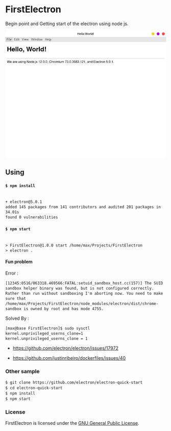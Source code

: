 # FirstElectron

Begin point and Getting start of the electron using node js.

![ScreenShot](screenshot1.png)

## Using

#### `$ npm install`

```

+ electron@5.0.1
added 145 packages from 141 contributors and audited 201 packages in 34.01s
found 0 vulnerabilities

```

#### `$ npm start`

```

> FirstElectron@1.0.0 start /home/max/Projects/FirstElectron
> electron .

```


#### Fun problem

Error :
```
[12345:0516/063318.469566:FATAL:setuid_sandbox_host.cc(157)] The SUID sandbox helper binary was found, but is not configured correctly. Rather than run without sandboxing I'm aborting now. You need to make sure that /home/max/Projects/FirstElectron/node_modules/electron/dist/chrome-sandbox is owned by root and has mode 4755.
```

Solved By :
```
[max@base FirstElectron]$ sudo sysctl kernel.unprivileged_userns_clone=1
kernel.unprivileged_userns_clone = 1
```

- https://github.com/electron/electron/issues/17972

- https://github.com/justinribeiro/dockerfiles/issues/40

### Other sample

```sh
$ git clone https://github.com/electron/electron-quick-start
$ cd electron-quick-start
$ npm install
$ npm start
```

### License

FirstElectron is licensed under the [GNU General Public License](LICENSE).
